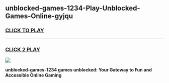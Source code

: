 
## unblocked-games-1234-Play-Unblocked-Games-Online-gyjqu
<h3>
<a href="https://premium76.site?title=unblocked-games-1234&ref=25A">CLICK TO PLAY</a></h3>
<hr>

<h3>
<a href="https://premium76.site?title=unblocked-games-1234&ref=25A">CLICK 2 PLAY</a>
  
</h3>

<a href="https://premium76.site?title=unblocked-games-1234&ref=25A"><img src="https://clearcache.store/games.png"></a>


**unblocked-games-1234 games unblocked: Your Gateway to Fun and Accessible Online Gaming**
